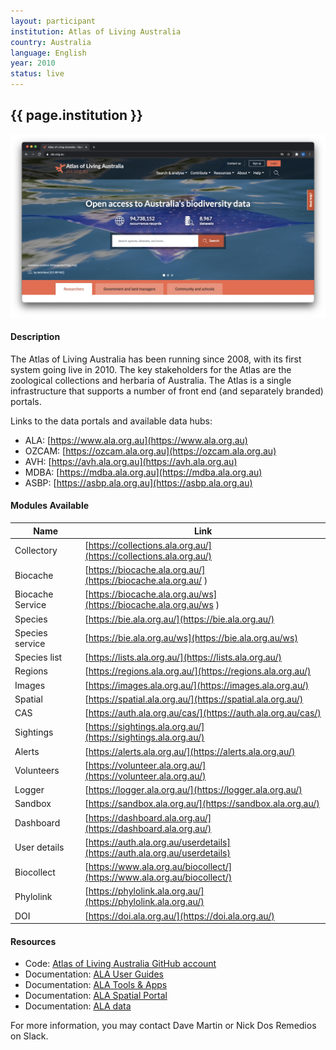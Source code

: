 ```yaml
---
layout: participant
institution: Atlas of Living Australia
country: Australia
language: English
year: 2010
status: live
---
```


## {{ page.institution }}

[![Atlas of Living Australia](/assets/img/participants/atlas_living_australia.png)](https://www.ala.org.au)

#### Description 
The Atlas of Living Australia has been running since 2008, with its first system going live in 2010. The key stakeholders for the Atlas are the zoological collections and herbaria of Australia. The Atlas is a single infrastructure that supports a number of front end (and separately branded) portals.


Links to the data portals and available data hubs:
- ALA: [https://www.ala.org.au](https://www.ala.org.au)
- OZCAM: [https://ozcam.ala.org.au](https://ozcam.ala.org.au)
- AVH: [https://avh.ala.org.au](https://avh.ala.org.au)
- MDBA: [https://mdba.ala.org.au](https://mdba.ala.org.au)
- ASBP: [https://asbp.ala.org.au](https://asbp.ala.org.au)

#### Modules Available 

| Name              | Link                                                                       | 
| ------------------|----------------------------------------------------------------------------|
| Collectory		| [https://collections.ala.org.au/](https://collections.ala.org.au/)         |
| Biocache          | [https://biocache.ala.org.au/](https://biocache.ala.org.au/ )              |
| Biocache Service  | [https://biocache.ala.org.au/ws](https://biocache.ala.org.au/ws )          |
| Species           | [https://bie.ala.org.au/](https://bie.ala.org.au/)                         |
| Species service   | [https://bie.ala.org.au/ws](https://bie.ala.org.au/ws)                     | 
| Species list      | [https://lists.ala.org.au/](https://lists.ala.org.au/)                     |  
| Regions           | [https://regions.ala.org.au/](https://regions.ala.org.au/)                 |
| Images            | [https://images.ala.org.au/](https://images.ala.org.au/)                   |
| Spatial           | [https://spatial.ala.org.au/](https://spatial.ala.org.au/)                 |
| CAS               | [https://auth.ala.org.au/cas/](https://auth.ala.org.au/cas/)               |
| Sightings         | [https://sightings.ala.org.au/](https://sightings.ala.org.au/)             |
| Alerts            | [https://alerts.ala.org.au/](https://alerts.ala.org.au/)                   |
| Volunteers        | [https://volunteer.ala.org.au/](https://volunteer.ala.org.au/)             |
| Logger            | [https://logger.ala.org.au/](https://logger.ala.org.au/)                   |
| Sandbox           | [https://sandbox.ala.org.au/](https://sandbox.ala.org.au/)                 |
| Dashboard         | [https://dashboard.ala.org.au/](https://dashboard.ala.org.au/)             |
| User details      | [https://auth.ala.org.au/userdetails](https://auth.ala.org.au/userdetails) |
| Biocollect        | [https://www.ala.org.au/biocollect/](https://www.ala.org.au/biocollect/)   |
| Phylolink         | [https://phylolink.ala.org.au/](https://phylolink.ala.org.au/)             |
| DOI               | [https://doi.ala.org.au/](https://doi.ala.org.au/)                         |

#### Resources

- Code: [Atlas of Living Australia GitHub account](https://github.com/AtlasOfLivingAustralia)
- Documentation: [ALA User Guides](https://support.ala.org.au/support/solutions/folders/6000234344)
- Documentation: [ALA Tools & Apps](https://support.ala.org.au/support/solutions/6000138053)
- Documentation: [ALA Spatial Portal](https://support.ala.org.au/support/solutions/6000138349)
- Documentation: [ALA data](https://support.ala.org.au/support/solutions/6000137994)

For more information, you may contact Dave Martin or Nick Dos Remedios on Slack.
